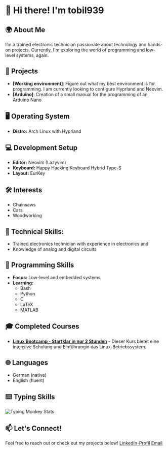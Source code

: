 # 👋 Hi there! I'm tobil939

## 🌍 About Me
I’m a trained electronic technician passionate about technology and hands-on projects.
Currently, I'm exploring the world of programming and low-level systems, again.

## 🚀 Projects
- **[Working environment]**:    Figure out what my best environment is for programming. I am currently looking to configure Hyprland and Neovim.
- **[Arduino]**:                Creation of a small manual for the programming of an Arduino Nano

## 🖥️ Operating System
- **Distro:** Arch Linux with Hyprland

## 💻 Development Setup
- **Editor:** Neovim (Lazyvim)
- **Keyboard:** Happy Hacking Keyboard Hybrid Type-S
- **Layout:** EurKey

## 🛠️ Interests
- Chainsaws
- Cars
- Woodworking

## 🔧 **Technical Skills**:
  - Trained electronics technician with experience in electronics and 
  - Knowledge of analog and digital circuits
 
## 💼 Programming Skills
- **Focus:** Low-level and embedded systems
- **Learning:** 
  - Bash
  - Python
  - C
  - LaTeX
  - MATLAB

 ## 🎓 Completed Courses
- **[Linux Bootcamp - Startklar in nur 2 Stunden](https://www.udemy.com/share/10c4793@Dh9-oYsU-L2pahLnzm0CqRX8z-X3wtvquAh5TP76yIpZG0E2MQ0gWHaqNJ3_boA8iA==/)** - Dieser Kurs bietet eine intensive Schulung und Einführungin das Linux-Betriebssystem.

## 🌐 Languages
- German (native)
- English (fluent)

## ⌨️ Typing Skills
![Typing Monkey Stats](https://monkeytype.com/profile/tobil939)

## 📫 Let's Connect!
Feel free to reach out or check out my projects below!
[LinkedIn-Profil]([https://www.linkedin.com/in/dein-profilname](https://www.linkedin.com/in/tobias-leitz-5464702b9/overlay/about-this-profile/?lipi=urn%3Ali%3Apage%3Ad_flagship3_profile_view_base%3Bpo1AydHFSpyRfKNpI9SJaQ%3D%3D))
[Email]([tobias.leitz@gmx.de])
